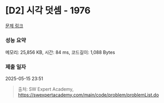 # [D2] 시각 덧셈 - 1976 

[문제 링크](https://swexpertacademy.com/main/code/problem/problemDetail.do?contestProbId=AV5PttaaAZIDFAUq) 

### 성능 요약

메모리: 25,856 KB, 시간: 84 ms, 코드길이: 1,088 Bytes

### 제출 일자

2025-05-15 23:51



> 출처: SW Expert Academy, https://swexpertacademy.com/main/code/problem/problemList.do